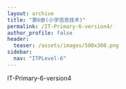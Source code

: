 ```yaml
---
layout: archive
title: "第6册(小学信息技术)"
permalink: /IT-Primary-6-version4/
author_profile: false
header:
  teaser: /assets/images/500x300.png
sidebar:
  nav: "ITPLevel-6"
---
```


IT-Primary-6-version4
